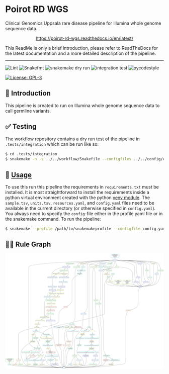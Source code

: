 # Poirot RD WGS
 Clinical Genomics Uppsala rare disease pipeline for Illumina whole genome sequence data.


<p align="center">
<a href="https://poirot-rd-wgs.readthedocs.io/en/latest/">https://poirot-rd-wgs.readthedocs.io/en/latest/</a>
</p>

This ReadMe is only a brief introduction, please refer to ReadTheDocs for the latest documentation and a more detailed description of the pipeline. 

---
![Lint](https://github.com/clinical-genomics-uppsala/poirot_rd_wgs/actions/workflows/lint.yaml/badge.svg?branch=main)
![Snakefmt](https://github.com/clinical-genomics-uppsala/poirot_rd_wgs/actions/workflows/snakefmt.yaml/badge.svg?branch=main)
![snakemake dry run](https://github.com/clinical-genomics-uppsala/poirot_rd_wgs/actions/workflows/snakemake-dry-run.yaml/badge.svg?branch=main)
![integration test](https://github.com/clinical-genomics-uppsala/poirot_rd_wgs/actions/workflows/integration1.yaml/badge.svg?branch=main)
![pycodestyle](https://github.com/clinical-genomics-uppsala/poirot_rd_wgs/actions/workflows/pycodestyle.yaml/badge.svg?branch=main)

[![License: GPL-3](https://img.shields.io/badge/License-GPL3-yellow.svg)](https://opensource.org/licenses/gpl-3.0.html)

## :speech_balloon: Introduction
This pipeline is created to run on Illumina whole genome sequence data to call germline variants.

## :white_check_mark: Testing

The workflow repository contains a dry run test of the pipeline in  `.tests/integration` which can be run like so:

```bash
$ cd .tests/integration
$ snakemake -n -s ../../workflow/Snakefile --configfiles ../../config/config.yaml config.yaml 
```

## :rocket: [Usage](https://poirot-rd-wgs.readthedocs.io/en/latest/running/)

To use this run this pipeline the requirements in `requirements.txt` must be installed. It is most straightforward to install the requirements inside a python virtual environment created with the python [venv module](https://docs.python.org/3/library/venv.html). The `sample.tsv`, `units.tsv`, `resources.yaml`, and `config.yaml` files need to be available in the current directory (or otherwise specified in `config.yaml`). You always need to specify the `config`-file either in the profile yaml file or in the snakemake command. To run the pipeline:

```bash
$ snakemake --profile /path/to/snakemakeprofile --configfile config.yaml -s /path/to/poirot_rd_wgs/workflow/Snakefile
```
## :judge: Rule Graph
![rule_graph](images/dag.svg)
